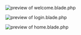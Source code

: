 ![preview of welcome.blade.php](https://user-images.githubusercontent.com/7189795/43691209-15b4d88e-98e7-11e8-8621-97ee8682fbaa.png)

![preview of login.blade.php](https://user-images.githubusercontent.com/7189795/43691210-15c172a6-98e7-11e8-93b4-dd608439aef5.png)

![preview of home.blade.php](https://user-images.githubusercontent.com/7189795/43691211-15cb26fc-98e7-11e8-94b5-e2c823a59eee.png)
